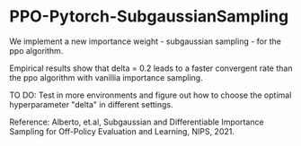 # PPO-Pytorch-SubgaussianSampling
We implement a new importance weight - subgaussian sampling - for the ppo algorithm.

Empirical results show that delta = 0.2 leads to a faster convergent rate than the ppo algorithm with vanillia importance sampling.

TO DO: Test in more environments and figure out how to choose the optimal hyperparameter "delta" in different settings.

Reference: Alberto, et.al, Subgaussian and Differentiable Importance Sampling for Off-Policy Evaluation and Learning, NIPS, 2021.
